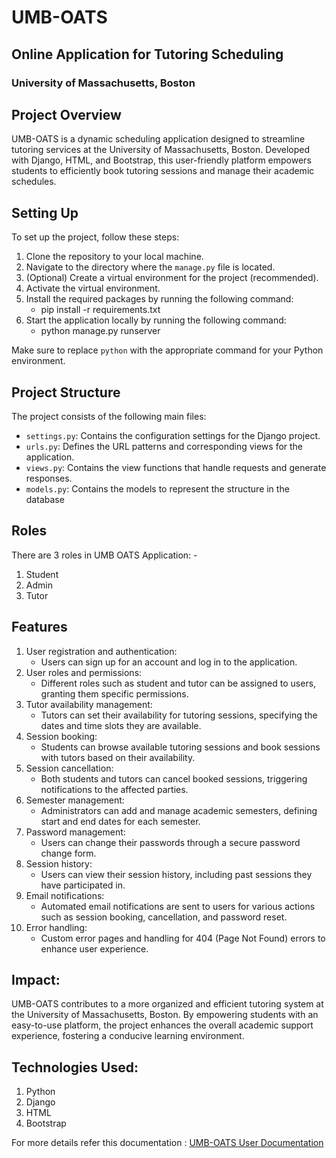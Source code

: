 # UMB-OATS
## Online Application for Tutoring Scheduling
### University of Massachusetts, Boston

## Project Overview

UMB-OATS is a dynamic scheduling application designed to streamline tutoring services at the University of Massachusetts, Boston. Developed with Django, HTML, and Bootstrap, this user-friendly platform empowers students to efficiently book tutoring sessions and manage their academic schedules.

## Setting Up

To set up the project, follow these steps:

1. Clone the repository to your local machine.
2. Navigate to the directory where the `manage.py` file is located.
3. (Optional) Create a virtual environment for the project (recommended).
4. Activate the virtual environment.
5. Install the required packages by running the following command:
   - pip install -r requirements.txt
6. Start the application locally by running the following command:
   - python manage.py runserver


Make sure to replace `python` with the appropriate command for your Python environment.

## Project Structure

The project consists of the following main files:

- `settings.py`: Contains the configuration settings for the Django project.
- `urls.py`: Defines the URL patterns and corresponding views for the application.
- `views.py`: Contains the view functions that handle requests and generate responses.
- `models.py`: Contains the models to represent the structure in the database

## Roles 
There are 3 roles in UMB OATS Application: -
1. Student
2. Admin
3. Tutor

## Features
1. User registration and authentication: 
   - Users can sign up for an account and log in to the application.
2. User roles and permissions: 
   - Different roles such as student and tutor can be assigned to users, granting them specific permissions.
3. Tutor availability management: 
   - Tutors can set their availability for tutoring sessions, specifying the dates and time slots they are available.
4. Session booking: 
   - Students can browse available tutoring sessions and book sessions with tutors based on their availability.
5. Session cancellation: 
   - Both students and tutors can cancel booked sessions, triggering notifications to the affected parties.
6. Semester management: 
   - Administrators can add and manage academic semesters, defining start and end dates for each semester.
7. Password management: 
   - Users can change their passwords through a secure password change form.
8. Session history: 
   - Users can view their session history, including past sessions they have participated in.
9. Email notifications: 
   - Automated email notifications are sent to users for various actions such as session booking, cancellation, and password reset.
10. Error handling: 
    - Custom error pages and handling for 404 (Page Not Found) errors to enhance user experience.

## Impact:

UMB-OATS contributes to a more organized and efficient tutoring system at the University of Massachusetts, Boston. By empowering students with an easy-to-use platform, the project enhances the overall academic support experience, fostering a conducive learning environment.

## Technologies Used:

1. Python
2. Django
2. HTML
3. Bootstrap

For more details refer this documentation : 
[UMB-OATS User Documentation](UMB_OATS_User_Documentation_Final.pdf)